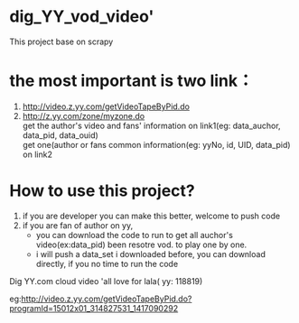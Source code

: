 # dig_YY_vod_video'
This project base on scrapy

# the most important is two link：
1. http://video.z.yy.com/getVideoTapeByPid.do  
2. http://z.yy.com/zone/myzone.do  
get the author's video and fans' information on link1(eg: data_auchor, data_pid, data_ouid)  
get one(author or fans common information(eg: yyNo, id, UID, data_pid) on link2  
    
# How to use this project?
1. if you are developer you can make this better, welcome to push code  
2. if you are fan of author on yy,  
   * you can download the code to run to get all auchor's video(ex:data_pid) been resotre vod. to play one by one.  
   * i will push a data_set i downloaded before, you can download directly, if you no time to run the code  

Dig YY.com cloud video 'all love for lala( yy: 118819)

  eg:http://video.z.yy.com/getVideoTapeByPid.do?programId=15012x01_314827531_1417090292
  
